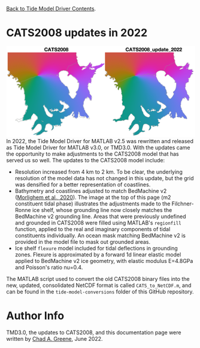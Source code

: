 [Back to Tide Model Driver Contents](../README.md).

# CATS2008 updates in 2022
![Tidal phase of the m2 constituent for the Filchner-Ronne Ice Shelf](../tide-model-conversions/CATS2008_update_2022_comparison.png)
In 2022, the Tide Model Driver for MATLAB v2.5 was rewritten and released as Tide Model Driver for MATLAB v3.0, or TMD3.0. With the updates came the opportunity to make adjustments to the CATS2008 model that has served us so well. The updates to the CATS2008 model include:

* Resolution increased from 4 km to 2 km. To be clear, the underlying resolution of the model data has not changed in this update, but the grid was densified for a better representation of coastlines. 
* Bathymetry and coastlines adjusted to match BedMachine v2 ([Morlighem et al., 2020](https://doi.org/10.1038/s41561-019-0510-8)). The image at the top of this page (m2 constituent tidal phase) illustrates the adjustments made to the Filchner-Ronne ice shelf, whose grounding line now closely matches the BedMachine v2 grounding line. Areas that were previously undefined and grounded in CATS2008 were filled using MATLAB's `regionfill` function, applied to the real and imaginary components of tidal constituents individually. An ocean mask matching BedMachine v2 is provided in the model file to mask out grounded areas.
* Ice shelf `flexure` model included for tidal deflections in grounding zones. Flexure is approximated by a forward 1d linear elastic model applied to BedMachine v2 ice geometry, with elastic modulus E=4.8GPa and Poisson's ratio nu=0.4.

The MATLAB script used to convert the old CATS2008 binary files into the new, updated, consolidated NetCDF format is called `CATS_to_NetCDF.m`, and can be found in the `tide-model-conversions` folder of this GitHub repository. 

# Author Info
TMD3.0, the updates to CATS2008, and this documentation page were written by [Chad A. Greene](https://www.chadagreene.com), June 2022. 